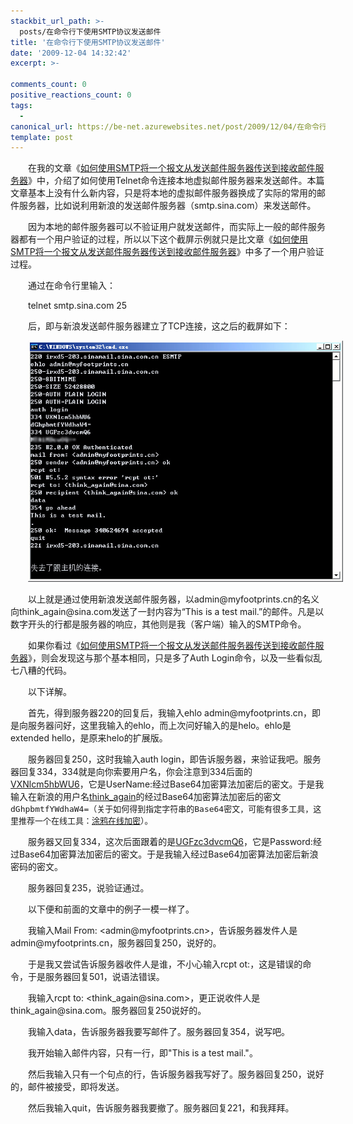 ```yaml
---
stackbit_url_path: >-
  posts/在命令行下使用SMTP协议发送邮件
title: '在命令行下使用SMTP协议发送邮件'
date: '2009-12-04 14:32:42'
excerpt: >-
  
comments_count: 0
positive_reactions_count: 0
tags: 
  - 
canonical_url: https://be-net.azurewebsites.net/post/2009/12/04/在命令行下使用SMTP协议发送邮件
template: post
---
```

<div style="text-indent: 2em;"><p>在我的文章《<a target="_blank" title="如何使用SMTP将一个报文从发送邮件服务器传送到接收邮件服务器" href="http://www.myfootprints.cn/blog/post/HowToUseSMTP.html">如何使用SMTP将一个报文从发送邮件服务器传送到接收邮件服务器</a>》中，介绍了如何使用Telnet命令连接本地虚拟邮件服务器来发送邮件。本篇文章基本上没有什么新内容，只是将本地的虚拟邮件服务器换成了实际的常用的邮件服务器，比如说利用新浪的发送邮件服务器（smtp.sina.com）来发送邮件。</p><p>因为本地的邮件服务器可以不验证用户就发送邮件，而实际上一般的邮件服务器都有一个用户验证的过程，所以以下这个截屏示例就只是比文章《<a target="_blank" title="如何使用SMTP将一个报文从发送邮件服务器传送到接收邮件服务器" href="http://www.myfootprints.cn/blog/post/HowToUseSMTP.html">如何使用SMTP将一个报文从发送邮件服务器传送到接收邮件服务器</a>》中多了一个用户验证过程。</p><p>通过在命令行里输入：</p><p>telnet smtp.sina.com 25</p><p>后，即与新浪发送邮件服务器建立了TCP连接，这之后的截屏如下：</p><p><span class="Apple-style-span" style="background-color: rgb(255, 255, 255); "><img onload="ResizeImage(this,520)" src="https://raw.githubusercontent.com/Jeff-Tian/blogengine.net/master/Source/BlogEngine/BlogEngine.NET/App_Data/files/image_387.png" alt="" title=""></span></p><p>以上就是通过使用新浪发送邮件服务器，以admin@myfootprints.cn的名义向think_again@sina.com发送了一封内容为“This is a test mail.”的邮件。凡是以数字开头的行都是服务器的响应，其他则是我（客户端）输入的SMTP命令。</p><p>如果你看过《<a target="_blank" title="如何使用SMTP将一个报文从发送邮件服务器传送到接收邮件服务器" href="http://www.myfootprints.cn/blog/post/HowToUseSMTP.html">如何使用SMTP将一个报文从发送邮件服务器传送到接收邮件服务器</a>》，则会发现这与那个基本相同，只是多了Auth Login命令，以及一些看似乱七八糟的代码。</p><p>以下详解。</p><p>首先，得到服务器220的回复后，我输入ehlo admin@myfootprints.cn，即是向服务器问好，这里我输入的ehlo，而上次问好输入的是helo。ehlo是extended hello，是原来helo的扩展版。</p><p>服务器回复250，这时我输入auth login，即告诉服务器，来验证我吧。服务器回复334，334就是向你索要用户名，你会注意到334后面的<a target="_blank" title="点击查看解密后的明文" href="http://www.myfootprints.cn/tools/11_OnlineEncryption.asp?s=VXNlcm5hbWU6&amp;do=decrypte">VXNlcm5hbWU6</a>，它是UserName:经过Base64加密算法加密后的密文。于是我输入在新浪的用户名<a target="_blank" href="http://www.myfootprints.cn/tools/11_OnlineEncryption.asp?s=think_again">think_again</a>的经过Base64加密算法加密后的密文<span class="Apple-style-span" style="font-family: monospace; line-height: normal; font-size: 13px; white-space: pre-wrap; ">dGhpbmtfYWdhaW4=（关于如何得到指定字符串的Base64密文，可能有很多工具，这里推荐一个在线工具：<a target="_blank" title="涂鸦在线加密" href="http://www.myfootprints.cn/tools/11_OnlineEncryption.asp">涂鸦在线加密</a>）。</span></p><p>服务器又回复334，这次后面跟着的是<a target="_blank" href="http://www.myfootprints.cn/tools/11_OnlineEncryption.asp?s=UGFzc3dvcmQ6&amp;do=decrypte">UGFzc3dvcmQ6</a>，它是Password:经过Base64加密算法加密后的密文。于是我输入经过Base64加密算法加密后新浪密码的密文。</p><p>服务器回复235，说验证通过。</p><p>以下便和前面的文章中的例子一模一样了。</p><p>我输入Mail From: &lt;admin@myfootprints.cn&gt;，告诉服务器发件人是admin@myfootprints.cn，服务器回复250，说好的。</p><p>于是我又尝试告诉服务器收件人是谁，不小心输入rcpt ot:，这是错误的命令，于是服务器回复501，说语法错误。</p><p>我输入rcpt to: &lt;think_again@sina.com&gt;，更正说收件人是think_again@sina.com。服务器回复250说好的。</p><p>我输入data，告诉服务器我要写邮件了。服务器回复354，说写吧。</p><p>我开始输入邮件内容，只有一行，即"This is a test mail."。</p><p>然后我输入只有一个句点的行，告诉服务器我写好了。服务器回复250，说好的，邮件被接受，即将发送。</p><p>然后我输入quit，告诉服务器我要撤了。服务器回复221，和我拜拜。</p></div><p>&nbsp;</p>